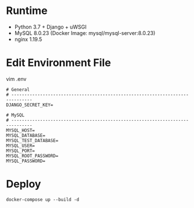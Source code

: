 # Runtime

- Python 3.7 + Django + uWSGI
- MySQL 8.0.23 (Docker Image: mysql/mysql-server:8.0.23)
- nginx 1.19.5

# Edit Environment File

vim .env
```
# General
# ------------------------------------------------------------------------------
DJANGO_SECRET_KEY=

# MySQL
# ------------------------------------------------------------------------------
MYSQL_HOST=
MYSQL_DATABASE=
MYSQL_TEST_DATABASE=
MYSQL_USER=
MYSQL_PORT=
MYSQL_ROOT_PASSWORD=
MYSQL_PASSWORD=
```

# Deploy

```
docker-compose up --build -d
```

